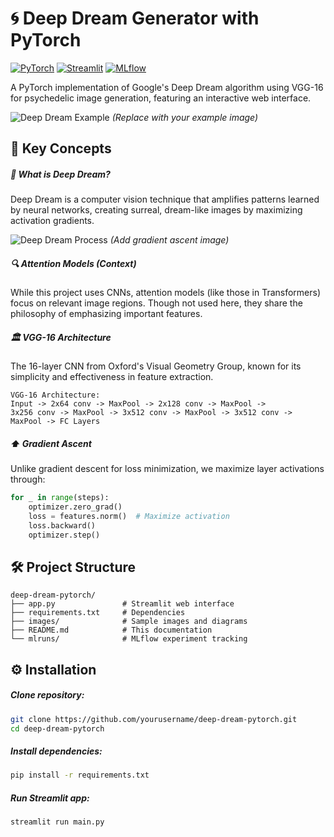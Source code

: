 # 🌀 Deep Dream Generator with PyTorch

[![PyTorch](https://img.shields.io/badge/PyTorch-2.0+-red.svg)](https://pytorch.org/)
[![Streamlit](https://img.shields.io/badge/Streamlit-Web%20UI-FF4B4B.svg)](https://streamlit.io/)
[![MLflow](https://img.shields.io/badge/MLflow-Experiment%20Tracking-%230099cc.svg)](https://mlflow.org/)

A PyTorch implementation of Google's Deep Dream algorithm using VGG-16 for psychedelic image generation, featuring an interactive web interface.

![Deep Dream Example](images/dream_example.jpg) *(Replace with your example image)*

## 🧠 Key Concepts

##### 🌌 What is Deep Dream?
Deep Dream is a computer vision technique that amplifies patterns learned by neural networks, creating surreal, dream-like images by maximizing activation gradients.

![Deep Dream Process](images/dream_process.png) *(Add gradient ascent image)*

##### 🔍 Attention Models (Context)
While this project uses CNNs, attention models (like those in Transformers) focus on relevant image regions. Though not used here, they share the philosophy of emphasizing important features.

##### 🏛️ VGG-16 Architecture
The 16-layer CNN from Oxford's Visual Geometry Group, known for its simplicity and effectiveness in feature extraction.

```plaintext
VGG-16 Architecture:
Input -> 2x64 conv -> MaxPool -> 2x128 conv -> MaxPool -> 
3x256 conv -> MaxPool -> 3x512 conv -> MaxPool -> 3x512 conv -> MaxPool -> FC Layers
```

##### ⬆️ Gradient Ascent
Unlike gradient descent for loss minimization, we maximize layer activations through:

```python
for _ in range(steps):
    optimizer.zero_grad()
    loss = features.norm()  # Maximize activation
    loss.backward()
    optimizer.step()
```

## 🛠️ Project Structure

```plaintext
deep-dream-pytorch/
├── app.py               # Streamlit web interface
├── requirements.txt     # Dependencies
├── images/              # Sample images and diagrams
├── README.md            # This documentation
└── mlruns/              # MLflow experiment tracking
```

## ⚙️ Installation

##### Clone repository:
```bash
git clone https://github.com/yourusername/deep-dream-pytorch.git
cd deep-dream-pytorch
```

##### Install dependencies:
```bash
pip install -r requirements.txt
```

##### Run Streamlit app:
```bash
streamlit run main.py
```
